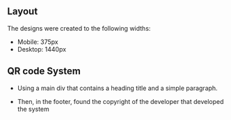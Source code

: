## Layout

The designs were created to the following widths:

- Mobile: 375px
- Desktop: 1440px


  
## QR code System 

- Using a main div that contains a heading title and a simple paragraph. 

- Then, in the footer, found the copyright of the developer that developed the system